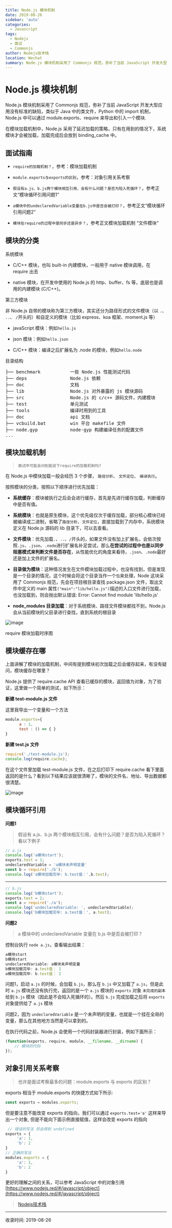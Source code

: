 ```yaml
---
title: Node.js 模块机制
date: 2019-08-26
sidebar: 'auto'
categories:
  - Javascript
tags:
  - Nodejs
  - 面试
  - Commonjs
author: Nodejs技术栈
location: Wechat
summary: Node.js 模块机制采用了 Commonjs 规范，弥补了当前 JavaScript 开发大型应用没有标准的缺陷，类似于 Java 中的类文件，Python 中的 import 机制，Node.js 中可以通过 module.exports、require 来导出和引入一个模块。
---
```

# Node.js 模块机制

Node.js 模块机制采用了 Commonjs 规范，弥补了当前 JavaScript 开发大型应用没有标准的缺陷，类似于 Java 中的类文件，Python 中的 import 机制，Node.js 中可以通过 module.exports、require 来导出和引入一个模块.

在模块加载机制中，Node.js 采用了延迟加载的策略，只有在用到的情况下，系统模块才会被加载，加载完成后会放到 binding_cache 中。

## 面试指南

*   `require的加载机制？`，参考：模块加载机制

*   `module.exports与exports的区别`，参考：对象引用关系考察

*   `假设有a.js、b.js两个模块相互引用，会有什么问题？是否为陷入死循环？`，参考正文“模块循环引用问题1”

*   `a模块中的undeclaredVariable变量在b.js中是否会被打印？`，参考正文“模块循环引用问题2”

*   `模块在require的过程中是同步还是异步？`，参考正文模块加载机制 “文件模块“

## 模块的分类

系统模块

*   C/C++ 模块，也叫 built-in 内建模块，一般用于 native 模块调用，在 require 出去

*   native 模块，在开发中使用的 Node.js 的 http、buffer、fs 等，底层也是调用的内建模块 (C/C++)。

第三方模块

非 Node.js 自带的模块称为第三方模块，其实还分为路径形式的文件模块（以 `.`、 `..`、 `/`开头的）和自定义的模块（比如 express、koa 框架、moment.js 等）

*   javaScript 模块：例如`hello.js`

*   json 模块：例如`hello.json`

*   C/C++ 模块：编译之后扩展名为 .node 的模块，例如`hello.node`

目录结构

<pre>├── benchmark           一些 Node.js 性能测试代码
├── deps                Node.js 依赖
├── doc                 文档
├── lib                 Node.js 对外暴露的 js 模块源码
├── src                 Node.js 的 c/c++ 源码文件，内建模块
├── test                单元测试
├── tools               编译时用到的工具
├── doc                 api 文档
├── vcbuild.bat         win 平台 makefile 文件
├── node.gyp            node-gyp 构建编译任务的配置文件
...
</pre>

## 模块加载机制

> `面试中可能会问到能说下require的加载机制吗?`

在 Node.js 中模块加载一般会经历 3 个步骤， `路径分析`、 `文件定位`、 `编译执行`。

按照模块的分类，按照以下顺序进行优先加载：

*   **系统缓存**：模块被执行之后会会进行缓存，首先是先进行缓存加载，判断缓存中是否有值。

*   **系统模块**：也就是原生模块，这个优先级仅次于缓存加载，部分核心模块已经被编译成二进制，省略了`路径分析`、`文件定位`，直接加载到了内存中，系统模块定义在 Node.js 源码的 lib 目录下，可以去查看。

*   **文件模块**：优先加载`.`、`..`、`/`开头的，如果文件没有加上扩展名，会依次按照`.js`、`.json`、`.node`进行扩展名补足尝试，那么**在尝试的过程中也是以同步阻塞模式来判断文件是否存在**，从性能优化的角度来看待，`.json`、`.node`最好还是加上文件的扩展名。

*   **目录做为模块**：这种情况发生在文件模块加载过程中，也没有找到，但是发现是一个目录的情况，这个时候会将这个目录当作一个`包`来处理，Node 这块采用了 Commonjs 规范，先会在项目根目录查找 package.json 文件，取出文件中定义的 main 属性`("main":"lib/hello.js")`描述的入口文件进行加载，也没加载到，则会抛出默认错误: Error: Cannot find module 'lib/hello.js'

*   **node_modules 目录加载**：对于系统模块、路径文件模块都找不到，Node.js 会从当前模块的父目录进行查找，直到系统的根目录

![image](http://file.uzykj.com/f0f9ca39-30b5-96ae-4a9b-8913ffe73c69.png)

require 模块加载时序图

## 模块缓存在哪

上面讲解了模块的加载机制，中间有提到模块初次加载之后会缓存起来，有没有疑问，模块缓存在哪里？

Node.js 提供了 require.cache API 查看已缓存的模块，返回值为对象，为了验证，这里做一个简单的测试，如下所示：

**新建 test-module.js 文件**

这里我导出一个变量和一个方法
```js
module.exports={
      a : 1,
      test : () => { }
}
```
**新建 test.js 文件**
```js
require('./test-module.js');
console.log(require.cache);
```
在这个文件里加载 test-module.js 文件，在之后打印下 require.cache 看下里面返回的是什么？看到以下结果应该就很清晰了，模块的文件名、地址、导出数据都很清楚。

![image](http://file.uzykj.com/3faf2b91-6ba3-9be6-ec6f-eb51fa7e8b53.png)

## 模块循环引用

**问题1**

> 假设有 a.js、b.js 两个模块相互引用，会有什么问题？是否为陷入死循环？看以下例子
```js
// a.js
console.log('a模块start');
exports.test = 1;
undeclaredVariable = 'a模块未声明变量'
const b = require('./b');
console.log('a模块加载完毕: b.test值：',b.test);
```
--------
```js
// b.js
console.log('b模块start');
exports.test = 2;
const a = require('./a');
console.log('undeclaredVariable: ', undeclaredVariable);
console.log('b模块加载完毕: a.test值：', a.test);
````
**问题2**

> a 模块中的 undeclaredVariable 变量在 b.js 中是否会被打印？

控制台执行 `node a.js`，查看输出结果：
```js
a模块start
b模块start
undeclaredVariable: a模块未声明变量
b模块加载完毕: a.test值： 1
a模块加载完毕: b.test值： 2
```
问题1，启动 `a.js` 的时候，会加载 `b.js`，那么在 `b.js` 中又加载了 `a.js`，但是此时 `a.js` 模块还没有执行完，返回的是一个 `a.js` 模块的 `exports` 对象 `未完成的副本` 给到 `b.js` 模块（因此是不会陷入死循环的）。然后 `b.js` 完成加载之后将 `exports` 对象提供给了 `a.js` 模块

问题2，因为 `undeclaredVariable` 是一个未声明的变量，也就是一个挂在全局的变量，那么在其他地方当然是可以拿到的。

在执行代码之前，Node.js 会使用一个代码封装器进行封装，例如下面所示：
```js
(function(exports, require, module, __filename, __dirname) {
    // 模块的代码
});
```
## 对象引用关系考察

> 也许是面试考察最多的问题：module.exports 与 exports 的区别？

exports 相当于 module.exports 的快捷方式如下所示:
```js
const exports = modules.exports;
```
但是要注意不能改变 exports 的指向，我们可以通过 `exports.test='a'` 这样来导出一个对象, 但是不能向下面示例直接赋值，这样会改变 exports 的指向
```js
 // 错误的写法 将会得到 undefined
exports = {
     'a': 1,
     'b': 2
}
// 正确的写法
modules.exports = {
     'a': 1,
     'b': 2
}
```

更好的理解之间的关系，可以参考 JavaScript 中的对象引用[https://www.nodejs.red/#/javascript/object](https://www.nodejs.red/#/javascript/object)


> [Nodejs技术栈](https://mp.weixin.qq.com/s/e2c4NF2U6B2hVqTTfPx8DQ)


---
收录时间: 2019-08-26

<Vssue :title="$title" />
